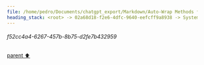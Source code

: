 ```yaml
---
file: /home/pedro/Documents/chatgpt_export/Markdown/Auto-Wrap Methods for Objects.md
heading_stack: <root> -> 02a68d18-f2e6-4dfc-9640-eefcff9a8938 -> System -> 16f71094-696f-4659-a5b7-a5ea706f6ddd -> System -> aaa26859-01d8-49bd-b879-7d8ec5f19da1 -> User -> Test code -> 9bb4a2f9-42fa-443c-a853-8b9f8dd57093 -> Assistant -> cf56d503-b701-49ba-82b9-461dc9391d56 -> Assistant -> 6d3fd887-71c7-4832-b5c8-1333d0b0e8a3 -> Tool -> 20b096ce-9aa9-43c1-ba53-8914ac441b58 -> Assistant -> aaa2100b-fcee-40e7-af71-e70792d1842f -> User -> b74f810d-35a5-47ab-917b-46dc82187704 -> Assistant -> aaa237c2-2866-4cc3-899c-e5f234a1f6a9 -> User -> f92e9c26-e277-4e9f-a025-884a088cdc33 -> Assistant -> c615416b-a79d-4533-bd2b-e9ad9424ba6c -> Tool -> 3f2af9d9-9640-4bc9-958d-e36775e757de -> Assistant -> aaa23d76-3bec-4c75-8784-cc08a03ede87 -> User -> dd7d1e26-cb29-4f54-923f-d497379994bd -> Assistant -> fcfbba2e-5113-4ae8-8c7b-945b47024214 -> Tool -> 286a7f0b-ac12-4997-8ea5-1b0458a1d7ba -> Assistant -> 9385ecdf-04c7-4044-99d5-4410950a5702 -> Tool -> ad16e9e9-8519-4c80-ad6b-276bca364565 -> Assistant -> aaa2f71e-009e-4d19-ac51-36880c7c6205 -> User -> 657382ce-18ef-4f44-b0e2-ffd205328006 -> Assistant -> e2430fff-3984-4282-b926-e9d7d1d3e213 -> Tool -> a7abed2e-74a2-4e83-a290-aab0c522a4c2 -> Assistant -> aaa22b3f-8da3-4911-8112-6f3f0d661e4c -> User -> c367185d-d7de-4c61-8922-fa8648add0bd -> Assistant -> eb876bec-533e-41bd-92f8-e5c8495a1c79 -> Tool -> 8191b830-1496-4302-b1f3-a61bf5f47dbf -> Assistant -> c29cc4b6-8792-4e84-aa80-624d88af11cc -> Tool -> 24577186-19c9-40b7-87eb-21a04a9c4120 -> Assistant -> fe1a9e24-370a-4b92-813d-23c615148f9e -> Assistant -> aaa2c6ec-ac89-493e-a43a-d138c5be30cf -> User -> f90db71d-c8a4-4195-8a0e-82454bb6430b -> Assistant -> c21a5fca-67e2-488a-9c3c-398c3218ef74 -> Tool -> 05d171ec-497f-4767-ad4f-fc6f67549378 -> Assistant -> 20bdc66e-2232-45c4-95c9-d0ce5aadfbb5 -> Assistant -> 77e1e328-8f67-4140-a920-9c305684d1f9 -> Tool -> 0b43991a-e7b0-4fef-bf35-e836c8b475ea -> Assistant -> bbbbb6ce-28d5-423e-9723-0b4d744f6d19 -> Assistant -> f644b598-d677-422b-bd22-b75b5488f926 -> Tool -> d14089c9-f2dd-418c-849a-0eddd897a2fb -> Assistant -> 48bbdfe5-673c-4b0c-a488-1e92ea7da0e0 -> Assistant -> 2aeb60a1-69b0-49a8-9645-3767629bf84a -> Tool -> def8931c-5ca9-40a5-90c6-097816dd7e7b -> Assistant -> 002bca4a-0bf3-485a-b631-cb8e09319e76 -> Assistant -> 4eca7eab-3b68-421b-b5f3-504512d8098e -> Tool -> 935199f6-8a20-4361-bc27-514563ca0061 -> Assistant -> aaa2ab53-e299-4719-aaa3-583829a3c946 -> User -> d3cbf69d-624d-4da8-b62c-6911066bdac4 -> Assistant -> aaa2816c-89d0-4c95-886e-1d5fb0c69ebb -> User -> 9b7834a4-2221-45ef-be52-88b96c208d53 -> Assistant -> aaa27074-348c-4279-8013-ddb17ea984d1 -> User -> b9b81320-caa0-4d62-814a-1e621f3e47c2 -> Assistant -> aaa2b0ea-1d02-4926-a03a-9607dd695069 -> User -> c500c561-1b54-4340-bb58-a705fc0630e7 -> Assistant -> e662e69c-f0d1-403d-b040-9275fe7555fe -> Tool -> 33aa2f4d-59cb-4114-a03d-5dcc4c728ad4 -> Assistant -> aaa2d43b-0751-4cc3-9c9e-6ffd5a998e20 -> User -> b60510f6-94a2-46fe-bf91-6bca34be020d -> Assistant -> b9329630-bdc1-4b33-8e85-b87125ce5960 -> Tool -> 8ef375d8-ba4b-488d-82a9-739b87809df3 -> Assistant -> aaa2c79d-a726-4c51-9021-7de1c73e9d01 -> User -> 84417501-d85f-4636-abd3-4bfb19feb7fa -> Assistant -> cfa90a9e-86b8-4826-945f-86c7c5f420a2 -> Tool -> 712ccd9a-e495-4497-916b-6b40992cea13 -> Assistant -> aaa24df5-8003-466b-ac36-038ce72b8a5f -> User -> 3c8bd8d2-7da6-4290-a44a-0e1bb6927162 -> Assistant -> 58e31335-102e-4635-aa5e-9e1ba40327be -> Tool -> 6411a56f-c701-4a2a-a946-9cd5139a7286 -> Assistant -> aaa24678-57f0-4284-982e-93c063e22bf3 -> User -> 31216709-2175-4607-8415-b4ad48ddc4d5 -> Assistant -> e7960a3e-0296-4332-9f34-f8aa23301a3a -> Tool -> 8ceb427c-3051-4676-96e6-ba389c3d1b19 -> Assistant -> aaa2edc1-ed37-4e72-921e-e0769bed320b -> User -> 4131f2f1-09da-4834-9353-a3f2c6e54f77 -> Assistant -> f52cc4a4-6267-457b-8b75-d2fe7b432959
---
```

###### f52cc4a4-6267-457b-8b75-d2fe7b432959
[parent ⬆️](#4131f2f1-09da-4834-9353-a3f2c6e54f77)
